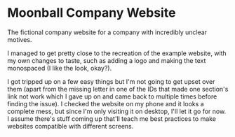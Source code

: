 # Moonball Company Website

The fictional company website for a company with incredibly unclear motives.

I managed to get pretty close to the recreation of the example website, with my own changes to taste, such as adding a logo and making the text monospaced (I like the look, okay?).

I got tripped up on a few easy things but I'm not going to get upset over them (apart from the missing letter in one of the IDs that made one section's link not work which I gave up on and came back to multiple times before finding the issue).
I checked the website on my phone and it looks a complete mess, but since I'm only visiting it on desktop, I'll let it go for now. I assume there's stuff coming up that'll teach me best practices to make websites compatible with different screens.
